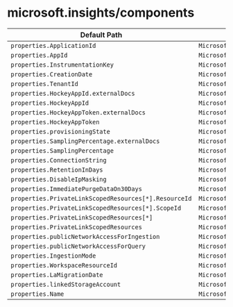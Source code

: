# microsoft.insights/components

| Default Path | Alias |
|---|---|
| `properties.ApplicationId` | `Microsoft.Insights/components/ApplicationId` |
| `properties.AppId` | `Microsoft.Insights/components/AppId` |
| `properties.InstrumentationKey` | `Microsoft.Insights/components/InstrumentationKey` |
| `properties.CreationDate` | `Microsoft.Insights/components/CreationDate` |
| `properties.TenantId` | `Microsoft.Insights/components/TenantId` |
| `properties.HockeyAppId.externalDocs` | `Microsoft.Insights/components/HockeyAppId.externalDocs` |
| `properties.HockeyAppId` | `Microsoft.Insights/components/HockeyAppId` |
| `properties.HockeyAppToken.externalDocs` | `Microsoft.Insights/components/HockeyAppToken.externalDocs` |
| `properties.HockeyAppToken` | `Microsoft.Insights/components/HockeyAppToken` |
| `properties.provisioningState` | `Microsoft.Insights/components/provisioningState` |
| `properties.SamplingPercentage.externalDocs` | `Microsoft.Insights/components/SamplingPercentage.externalDocs` |
| `properties.SamplingPercentage` | `Microsoft.Insights/components/SamplingPercentage` |
| `properties.ConnectionString` | `Microsoft.Insights/components/ConnectionString` |
| `properties.RetentionInDays` | `Microsoft.Insights/components/RetentionInDays` |
| `properties.DisableIpMasking` | `Microsoft.Insights/components/DisableIpMasking` |
| `properties.ImmediatePurgeDataOn30Days` | `Microsoft.Insights/components/ImmediatePurgeDataOn30Days` |
| `properties.PrivateLinkScopedResources[*].ResourceId` | `Microsoft.Insights/components/PrivateLinkScopedResources[*].ResourceId` |
| `properties.PrivateLinkScopedResources[*].ScopeId` | `Microsoft.Insights/components/PrivateLinkScopedResources[*].ScopeId` |
| `properties.PrivateLinkScopedResources[*]` | `Microsoft.Insights/components/PrivateLinkScopedResources[*]` |
| `properties.PrivateLinkScopedResources` | `Microsoft.Insights/components/PrivateLinkScopedResources` |
| `properties.publicNetworkAccessForIngestion` | `Microsoft.Insights/components/publicNetworkAccessForIngestion` |
| `properties.publicNetworkAccessForQuery` | `Microsoft.Insights/components/publicNetworkAccessForQuery` |
| `properties.IngestionMode` | `Microsoft.Insights/components/IngestionMode` |
| `properties.WorkspaceResourceId` | `Microsoft.Insights/components/WorkspaceResourceId` |
| `properties.LaMigrationDate` | `Microsoft.Insights/components/LaMigrationDate` |
| `properties.linkedStorageAccount` | `Microsoft.Insights/components/linkedStorageAccounts.ServiceProfiler.linkedStorageAccount` |
| `properties.Name` | `Microsoft.Insights/components/Name` |

